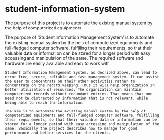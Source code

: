 # student-information-system
The purpose of this project is to automate the existing manual system by the help of computerized equipments.

The purpose of ‘Student Information Management System’ is to automate the existing manual system by the help of computerized equipments and full-fledged computer software, fulfilling their requirements, so that their valuable data or information can be stored for a longer period with easy accessing and manipulation of the same. The required software and hardware are easily available and easy to work with.

	Student Information Management System, as decribed above, can lead to error free, secure, reliable and fast management system. It can assist the user to concentrate on their other activities rather to concentrate on the record keeping. Thus it will help organization in better utilization of resources. The organization can maintain computerized records without redundant entries. That means that one need not be distracted by information that is not relevant, while being able to reach the information.
  
	The aim is to automate the existing manual system by the help of computerized equipments and full-fledged computer software, fulfilling their requirements, so that their valuable data or information can be stored for a longer period with easy accessing and manipulation of the same. Basically the project describes how to manage for good performance and better services for the clients.
